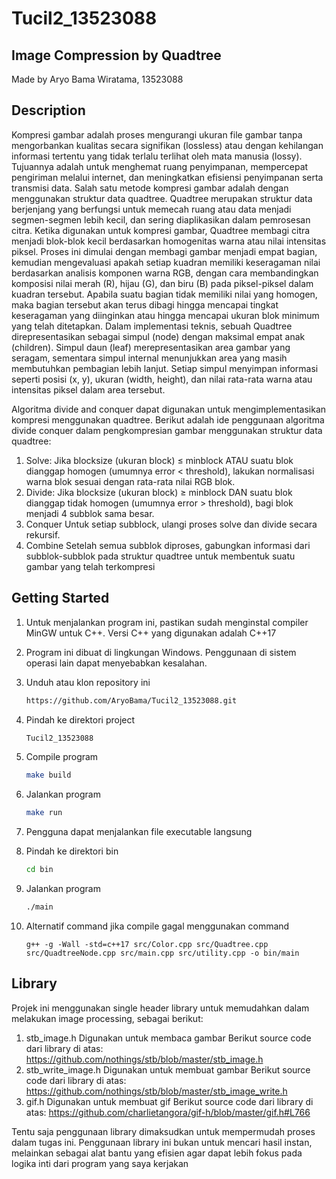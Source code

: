# Tucil2_13523088
## Image Compression by Quadtree
Made by Aryo Bama Wiratama, 13523088

## Description
Kompresi gambar adalah proses mengurangi ukuran file gambar tanpa mengorbankan kualitas secara signifikan (lossless) atau dengan kehilangan informasi tertentu yang tidak terlalu terlihat oleh mata manusia (lossy). Tujuannya adalah untuk menghemat ruang penyimpanan, mempercepat pengiriman melalui internet, dan meningkatkan efisiensi penyimpanan serta transmisi data. Salah satu metode kompresi gambar adalah dengan menggunakan struktur data quadtree. Quadtree merupakan struktur data berjenjang yang berfungsi untuk memecah ruang atau data menjadi segmen-segmen lebih kecil, dan sering diaplikasikan dalam pemrosesan citra. Ketika digunakan untuk kompresi gambar, Quadtree membagi citra menjadi blok-blok kecil berdasarkan homogenitas warna atau nilai intensitas piksel. Proses ini dimulai dengan membagi gambar menjadi empat bagian, kemudian mengevaluasi apakah setiap kuadran memiliki keseragaman nilai berdasarkan analisis komponen warna RGB, dengan cara membandingkan komposisi nilai merah (R), hijau (G), dan biru (B) pada piksel-piksel dalam kuadran tersebut. Apabila suatu bagian tidak memiliki nilai yang homogen, maka bagian tersebut akan terus dibagi hingga mencapai tingkat keseragaman yang diinginkan atau hingga mencapai ukuran blok minimum yang telah ditetapkan.
Dalam implementasi teknis, sebuah Quadtree direpresentasikan sebagai simpul (node) dengan maksimal empat anak (children). Simpul daun (leaf) merepresentasikan area gambar yang seragam, sementara simpul internal menunjukkan area yang masih membutuhkan pembagian lebih lanjut. Setiap simpul menyimpan informasi seperti posisi (x, y), ukuran (width, height), dan nilai rata-rata warna atau intensitas piksel dalam area tersebut.

Algoritma divide and conquer dapat digunakan untuk mengimplementasikan kompresi menggunakan quadtree. Berikut adalah ide penggunaan algoritma divide conquer dalam pengkompresian gambar menggunakan struktur data quadtree:

1.	Solve: 
Jika blocksize (ukuran block) ≤ minblock ATAU suatu blok dianggap homogen (umumnya error < threshold), lakukan normalisasi warna blok sesuai dengan rata-rata nilai RGB blok.
2.	Divide:
Jika blocksize (ukuran block) ≥ minblock DAN suatu blok dianggap tidak homogen (umumnya error > threshold), bagi blok menjadi 4 subblok sama besar.
3.	Conquer
Untuk setiap subblock, ulangi proses solve dan divide secara rekursif.
4.	Combine
Setelah semua subblok diproses, gabungkan informasi dari subblok-subblok pada struktur quadtree untuk membentuk suatu gambar yang telah terkompresi


## Getting Started
1. Untuk menjalankan program ini, pastikan sudah menginstal compiler MinGW untuk C++. Versi C++ yang digunakan adalah C++17
2. Program ini dibuat di lingkungan Windows. Penggunaan di sistem operasi lain dapat menyebabkan kesalahan.
3. Unduh atau klon repository ini
   ```bash
   https://github.com/AryoBama/Tucil2_13523088.git
   ```
4. Pindah ke direktori project
   ```bash
   Tucil2_13523088
   ```
5. Compile program
   ```bash
   make build
   ```
6. Jalankan program
   ```bash
   make run
   ```
7. Pengguna dapat menjalankan file executable langsung

8. Pindah ke direktori bin
   ```bash
   cd bin
   ```
9. Jalankan program
   ```bash
   ./main
   ```
10. Alternatif command jika compile gagal menggunakan command
    ```
    g++ -g -Wall -std=c++17 src/Color.cpp src/Quadtree.cpp src/QuadtreeNode.cpp src/main.cpp src/utility.cpp -o bin/main
    ```
## Library
Projek ini menggunakan single header library untuk memudahkan dalam melakukan image processing, sebagai berikut:
1.	stb_image.h
Digunakan untuk membaca gambar
Berikut source code dari library di atas: 
https://github.com/nothings/stb/blob/master/stb_image.h
2.	stb_write_image.h
Digunakan untuk membuat gambar
Berikut source code dari library di atas:
https://github.com/nothings/stb/blob/master/stb_image_write.h
3.	gif.h
Digunakan untuk membuat gif
Berikut source code dari library di atas:
https://github.com/charlietangora/gif-h/blob/master/gif.h#L766

Tentu saja penggunaan library dimaksudkan untuk mempermudah proses dalam tugas ini. Penggunaan library ini bukan untuk mencari hasil instan, melainkan sebagai alat bantu yang efisien agar dapat lebih fokus pada logika inti dari program yang saya kerjakan
